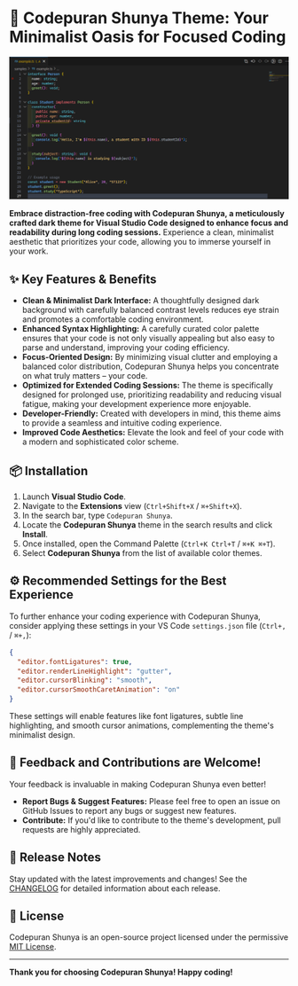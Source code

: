# 🌌 Codepuran Shunya Theme: Your Minimalist Oasis for Focused Coding

[![Codepuran Shunya Theme Preview](https://raw.githubusercontent.com/codepuran/codepuran-shunya/main/images/preview.png)](https://marketplace.visualstudio.com/items?itemName=Codepuran.codepuran-shunya)

**Embrace distraction-free coding with Codepuran Shunya, a meticulously crafted dark theme for Visual Studio Code designed to enhance focus and readability during long coding sessions.** Experience a clean, minimalist aesthetic that prioritizes your code, allowing you to immerse yourself in your work.

## ✨ Key Features & Benefits

- **Clean & Minimalist Dark Interface:** A thoughtfully designed dark background with carefully balanced contrast levels reduces eye strain and promotes a comfortable coding environment.
- **Enhanced Syntax Highlighting:** A carefully curated color palette ensures that your code is not only visually appealing but also easy to parse and understand, improving your coding efficiency.
- **Focus-Oriented Design:** By minimizing visual clutter and employing a balanced color distribution, Codepuran Shunya helps you concentrate on what truly matters – your code.
- **Optimized for Extended Coding Sessions:** The theme is specifically designed for prolonged use, prioritizing readability and reducing visual fatigue, making your development experience more enjoyable.
- **Developer-Friendly:** Created with developers in mind, this theme aims to provide a seamless and intuitive coding experience.
- **Improved Code Aesthetics:** Elevate the look and feel of your code with a modern and sophisticated color scheme.

## 📦 Installation

1.  Launch **Visual Studio Code**.
2.  Navigate to the **Extensions** view (`Ctrl+Shift+X` / `⌘+Shift+X`).
3.  In the search bar, type `Codepuran Shunya`.
4.  Locate the **Codepuran Shunya** theme in the search results and click **Install**.
5.  Once installed, open the Command Palette (`Ctrl+K Ctrl+T` / `⌘+K ⌘+T`).
6.  Select **Codepuran Shunya** from the list of available color themes.

## ⚙️ Recommended Settings for the Best Experience

To further enhance your coding experience with Codepuran Shunya, consider applying these settings in your VS Code `settings.json` file (`Ctrl+,` / `⌘+,`):

```json
{
  "editor.fontLigatures": true,
  "editor.renderLineHighlight": "gutter",
  "editor.cursorBlinking": "smooth",
  "editor.cursorSmoothCaretAnimation": "on"
}
```

These settings will enable features like font ligatures, subtle line highlighting, and smooth cursor animations, complementing the theme's minimalist design.

## 🤝 Feedback and Contributions are Welcome!

Your feedback is invaluable in making Codepuran Shunya even better!

- **Report Bugs & Suggest Features:** Please feel free to open an issue on GitHub Issues to report any bugs or suggest new features.
- **Contribute:** If you'd like to contribute to the theme's development, pull requests are highly appreciated.

## 📜 Release Notes

Stay updated with the latest improvements and changes! See the [CHANGELOG](./CHANGELOG.md) for detailed information about each release.

## 📄 License

Codepuran Shunya is an open-source project licensed under the permissive [MIT License](./LICENSE).

---

**Thank you for choosing Codepuran Shunya! Happy coding!**

